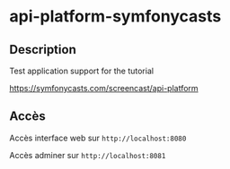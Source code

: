 # api-platform-symfonycasts

## Description 

Test application support for the tutorial 

https://symfonycasts.com/screencast/api-platform

## Accès

Accès interface web sur `http://localhost:8080`

Accès adminer sur `http://localhost:8081`
